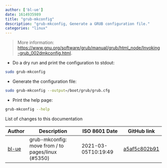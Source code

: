```yaml
---
author: ['bl-ue']
date: 1614935989
title: "grub-mkconfig"
description: "grub-mkconfig, Generate a GRUB configuration file."
categories: "linux"
---
```

> More information: <https://www.gnu.org/software/grub/manual/grub/html_node/Invoking-grub_002dmkconfig.html>.

- Do a dry run and print the configuration to stdout:

```bash
sudo grub-mkconfig
```

- Generate the configuration file:

```bash
sudo grub-mkconfig --output=/boot/grub/grub.cfg
```

- Print the help page:

```bash
grub-mkconfig --help
```
List of changes to this documentation


Author | Description | ISO 8601 Date | GitHub link
------|-----|-----|-----
[bl-ue](mailto:54780737+bl-ue@users.noreply.github.com) | grub-mkconfig: move from / to pages/linux (#5350) | 2021-03-05T10:19:49 | [a5af5c802b91](https://github.com/tldr-pages/tldr/commit/a5af5c802b910a0d8e5efc9fb4173dd03b22822a)

